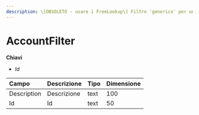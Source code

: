 ```yaml
---
description: \[OBSOLETO - usare i FreeLookup\] Filtro 'generico' per un cliente
---
```


# AccountFilter

**Chiavi**

* _Id_

| Campo | Descrizione | Tipo | Dimensione |
| :--- | :--- | :--- | :--- |
| Description | Descrizione | text | 100 |
| Id | Id | text | 50 |


